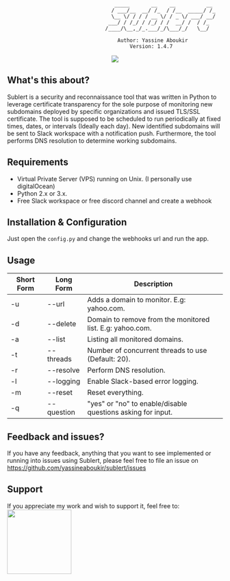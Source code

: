                                        _____       __    __          __
                                      / ___/__  __/ /_  / /__  _____/ /_
                                      \__ \/ / / / __ \/ / _ \/ ___/ __/
                                     ___/ / /_/ / /_/ / /  __/ /  / /_
                                    /____/\__,_/_.___/_/\___/_/   \__/

                                        Author: Yassine Aboukir
                                            Version: 1.4.7

<p align="center"><a href="https://twitter.com/yassineaboukir" target="_blank"><img src="https://img.shields.io/twitter/follow/yassineaboukir.svg?logo=twitter"></a></p>

## What's this about?

Sublert is a security and reconnaissance tool that was written in Python to leverage certificate transparency for the sole purpose of monitoring new subdomains deployed by specific organizations and issued TLS/SSL certificate. The tool is supposed to be scheduled to run periodically at fixed times, dates, or intervals (Ideally each day). New identified subdomains will be sent to Slack workspace with a notification push. Furthermore, the tool performs DNS resolution to determine working subdomains.

## Requirements

- Virtual Private Server (VPS) running on Unix. (I personally use digitalOcean)
- Python 2.x or 3.x.
- Free Slack workspace or free discord channel and create a webhook

## Installation & Configuration

Just open the `config.py` and change the webhooks url and run the app.

## Usage

| Short Form | Long Form  | Description                                                 |
| ---------- | ---------- | ----------------------------------------------------------- |
| -u         | --url      | Adds a domain to monitor. E.g: yahoo.com.                   |
| -d         | --delete   | Domain to remove from the monitored list. E.g: yahoo.com.   |
| -a         | --list     | Listing all monitored domains.                              |
| -t         | --threads  | Number of concurrent threads to use (Default: 20).          |
| -r         | --resolve  | Perform DNS resolution.                                     |
| -l         | --logging  | Enable Slack-based error logging.                           |
| -m         | --reset    | Reset everything.                                           |
| -q         | --question | "yes" or "no" to enable/disable questions asking for input. |

## Feedback and issues?

If you have any feedback, anything that you want to see implemented or running into issues using Sublert, please feel free to file an issue on https://github.com/yassineaboukir/sublert/issues

## Support

If you appreciate my work and wish to support it, feel free to: <a href="http://buymeacoffee.com/yassineaboukir"><img src="https://cdn-images-1.medium.com/max/738/1*G95uyokAH4JC5Ppvx4LmoQ@2x.png" width="150"></a>
